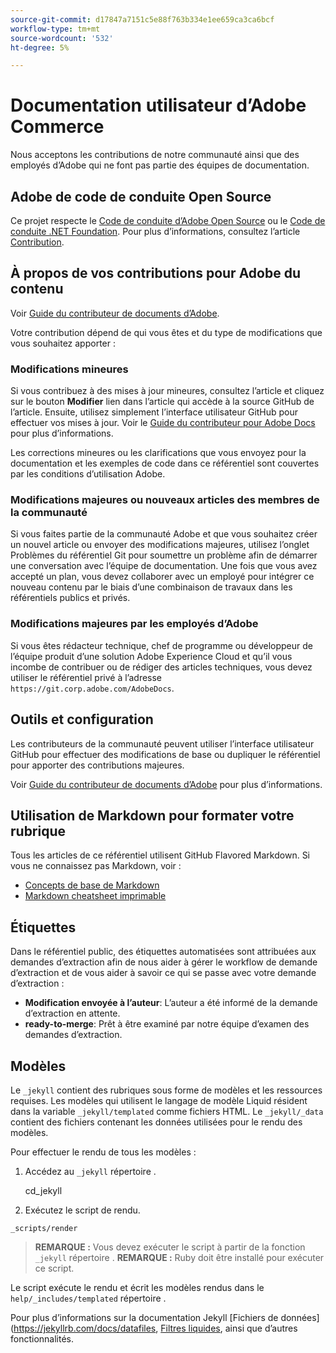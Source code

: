 ```yaml
---
source-git-commit: d17847a7151c5e88f763b334e1ee659ca3ca6bcf
workflow-type: tm+mt
source-wordcount: '532'
ht-degree: 5%

---
```

# Documentation utilisateur d’Adobe Commerce

Nous acceptons les contributions de notre communauté ainsi que des employés d’Adobe qui ne font pas partie des équipes de documentation.

## Adobe de code de conduite Open Source

Ce projet respecte le [Code de conduite d’Adobe Open Source](code-of-conduct.md) ou le [Code de conduite .NET Foundation](https://dotnetfoundation.org/code-of-conduct). Pour plus d’informations, consultez l’article [Contribution](contributing.md).

## À propos de vos contributions pour Adobe du contenu

Voir [Guide du contributeur de documents d’Adobe](https://experienceleague.adobe.com/docs/contributor/contributor-guide/introduction.html).

Votre contribution dépend de qui vous êtes et du type de modifications que vous souhaitez apporter :

### Modifications mineures

Si vous contribuez à des mises à jour mineures, consultez l’article et cliquez sur le bouton **Modifier** lien dans l’article qui accède à la source GitHub de l’article. Ensuite, utilisez simplement l’interface utilisateur GitHub pour effectuer vos mises à jour. Voir le [Guide du contributeur pour Adobe Docs](https://experienceleague.adobe.com/docs/contributor/contributor-guide/introduction.html) pour plus d’informations.

Les corrections mineures ou les clarifications que vous envoyez pour la documentation et les exemples de code dans ce référentiel sont couvertes par les conditions d’utilisation Adobe.

### Modifications majeures ou nouveaux articles des membres de la communauté

Si vous faites partie de la communauté Adobe et que vous souhaitez créer un nouvel article ou envoyer des modifications majeures, utilisez l’onglet Problèmes du référentiel Git pour soumettre un problème afin de démarrer une conversation avec l’équipe de documentation. Une fois que vous avez accepté un plan, vous devez collaborer avec un employé pour intégrer ce nouveau contenu par le biais d’une combinaison de travaux dans les référentiels publics et privés.

<!--
If you submit a pull request with significant changes to documentation and code examples, you'll see a message in the pull request asking you to submit an online contribution license agreement (CLA). We need you to complete the online form before we can review your pull request.
-->

### Modifications majeures par les employés d’Adobe

Si vous êtes rédacteur technique, chef de programme ou développeur de l’équipe produit d’une solution Adobe Experience Cloud et qu’il vous incombe de contribuer ou de rédiger des articles techniques, vous devez utiliser le référentiel privé à l’adresse `https://git.corp.adobe.com/AdobeDocs`.

<!--Employees from other parts of the Adobe world should use the public repo for minor updates.-->

## Outils et configuration

Les contributeurs de la communauté peuvent utiliser l’interface utilisateur GitHub pour effectuer des modifications de base ou dupliquer le référentiel pour apporter des contributions majeures.

Voir [Guide du contributeur de documents d’Adobe](https://experienceleague.adobe.com/docs/contributor/contributor-guide/introduction.html) pour plus d’informations.

## Utilisation de Markdown pour formater votre rubrique

Tous les articles de ce référentiel utilisent GitHub Flavored Markdown. Si vous ne connaissez pas Markdown, voir :

* [Concepts de base de Markdown](https://help.github.com/articles/getting-started-with-writing-and-formatting-on-github/)
* [Markdown cheatsheet imprimable](https://guides.github.com/pdfs/markdown-cheatsheet-online.pdf)

## Étiquettes

Dans le référentiel public, des étiquettes automatisées sont attribuées aux demandes d’extraction afin de nous aider à gérer le workflow de demande d’extraction et de vous aider à savoir ce qui se passe avec votre demande d’extraction :

* **Modification envoyée à l’auteur**: L’auteur a été informé de la demande d’extraction en attente.
* **ready-to-merge**: Prêt à être examiné par notre équipe d’examen des demandes d’extraction.

## Modèles

Le `_jekyll` contient des rubriques sous forme de modèles et les ressources requises.
Les modèles qui utilisent le langage de modèle Liquid résident dans la variable `_jekyll/templated` comme fichiers HTML.
Le `_jekyll/_data` contient des fichiers contenant les données utilisées pour le rendu des modèles.

Pour effectuer le rendu de tous les modèles :

1. Accédez au `_jekyll` répertoire .

   cd_jekyll

1. Exécutez le script de rendu.

```
_scripts/render
```

> **REMARQUE :** Vous devez exécuter le script à partir de la fonction `_jekyll` répertoire .
> **REMARQUE :** Ruby doit être installé pour exécuter ce script.

Le script exécute le rendu et écrit les modèles rendus dans le `help/_includes/templated` répertoire .

Pour plus d’informations sur la documentation Jekyll [Fichiers de données](https://jekyllrb.com/docs/datafiles, [Filtres liquides](https://jekyllrb.com/docs/liquid/filters/), ainsi que d’autres fonctionnalités.
